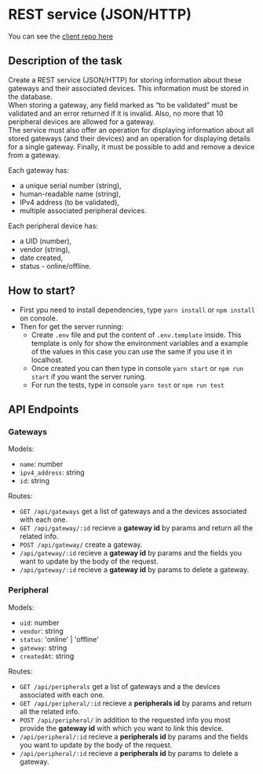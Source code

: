 # REST service (JSON/HTTP)

You can see the [client repo here](https://github.com/acm-97/musala-gateways-client)

## Description of the task

Create a REST service (JSON/HTTP) for storing information about these
gateways and their associated devices. This information must be stored in the database.\
When storing a gateway, any field marked as “to be validated” must be validated and an
error returned if it is invalid. Also, no more that 10 peripheral devices are allowed for a
gateway.\
The service must also offer an operation for displaying information about all stored gateways
(and their devices) and an operation for displaying details for a single gateway. Finally, it
must be possible to add and remove a device from a gateway.

Each gateway has:

- a unique serial number (string),
- human-readable name (string),
- IPv4 address (to be validated),
- multiple associated peripheral devices.

Each peripheral device has:

- a UID (number),
- vendor (string),
- date created,
- status - online/offline.

## How to start?

- First ypu need to install dependencies, type `yarn install` or `npm install` on console.
- Then for get the server running:
  - Create `.env` file and put the content of `.env.template` inside. This template is only for show the environment variables and a example of the values in this case you can use the same if you use it in localhost.
  - Once created you can then type in console `yarn start` or `npm run start` if you want the server runing.
  - For run the tests, type in console `yarn test` or `npm run test`

## API Endpoints

### Gateways

Models:

- `name`: number
- `ipv4_address`: string
- `id`: string

Routes:

- `GET /api/gateways` get a list of gateways and a the devices associated with each one.
- `GET /api/gateway/:id` recieve a **gateway id** by params and return all the related info.
- `POST /api/gateway/` create a gateway.
- `/api/gateway/:id` recieve a **gateway id** by params and the fields you want to update by the body of the request.
- `/api/gateway/:id` recieve a **gateway id** by params to delete a gateway.

### Peripheral

Models:

- `uid`: number
- `vendor`: string
- `status`: 'online' | 'offline'
- `gateway`: string
- `createdAt`: string

Routes:

- `GET /api/peripherals` get a list of gateways and a the devices associated with each one.
- `GET /api/peripheral/:id` recieve a **peripherals id** by params and return all the related info.
- `POST /api/peripheral/` in addition to the requested info you most provide the **gateway id** with which you want to link this device.
- `/api/peripheral/:id` recieve a **peripherals id** by params and the fields you want to update by the body of the request.
- `/api/peripheral/:id` recieve a **peripherals id** by params to delete a gateway.
